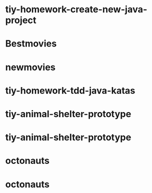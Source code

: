# tiy-homework-create-new-java-project
# Bestmovies
# newmovies
# tiy-homework-tdd-java-katas
# tiy-animal-shelter-prototype
# tiy-animal-shelter-prototype
# octonauts
# octonauts
